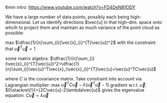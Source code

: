 6min intro: https://www.youtube.com/watch?v=FD4DeN81ODY

We have a large number of data points, possibly each being high-dimensional.
Let us identify directions $\vec{u] in that high-dim. space onto whcih to project them and maintain as much variance of the point cloud as possible:

max $\dfrac{1}{n}\sum_{i}(\vec{x}_{i}^{T}\vec{u})^2$ with the constraint that $\vec{u}^T\vec{u}=1$

some matrix algebra:
$\dfrac{1}{n}\sum_{i}(\vec{x}_{i}^{T}\vec{u})^2=\dfrac{1}{n}\sum_{i}\vec{u}^T\vec{x}_i\vec{x}_{i}^{T}\vec{u}=\vec{u}^TC\vec{u}$

where $C$ is the covariance matrix.
Take constraint into account via Lagrangian multiplier:
max $\vec{u}^TC\vec{u} - \lambda(\vec{u}^T\vec{u}-1)$
gradient w.r.t. $\vec{u}$:
$0\stackrel{!}{=}2C\vec{u}-2\lambda\vec{u}$
gives the eigenvalue equation:
$C\vec{u}=\lambda\vec{u}$